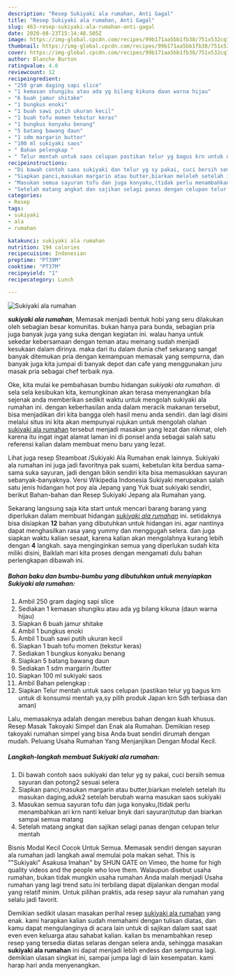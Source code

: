```yaml
---
description: "Resep Sukiyaki ala rumahan, Anti Gagal"
title: "Resep Sukiyaki ala rumahan, Anti Gagal"
slug: 463-resep-sukiyaki-ala-rumahan-anti-gagal
date: 2020-08-23T15:14:48.505Z
image: https://img-global.cpcdn.com/recipes/99b171aa5bb1fb38/751x532cq70/sukiyaki-ala-rumahan-foto-resep-utama.jpg
thumbnail: https://img-global.cpcdn.com/recipes/99b171aa5bb1fb38/751x532cq70/sukiyaki-ala-rumahan-foto-resep-utama.jpg
cover: https://img-global.cpcdn.com/recipes/99b171aa5bb1fb38/751x532cq70/sukiyaki-ala-rumahan-foto-resep-utama.jpg
author: Blanche Burton
ratingvalue: 4.8
reviewcount: 12
recipeingredient:
- "250 gram daging sapi slice"
- "1 kemasan shungiku atau ada yg bilang kikuna daun warna hijau"
- "6 buah jamur shitake"
- "1 bungkus enoki"
- "1 buah sawi putih ukuran kecil"
- "1 buah tofu momen tekstur keras"
- "1 bungkus konyaku benang"
- "5 batang bawang daun"
- "1 sdm margarin butter"
- "100 ml sukiyaki saos"
- " Bahan pelengkap "
- " Telur mentah untuk saos celupan pastikan telur yg bagus krn untuk di konsumsi mentah yasy pilih produk Japan krn Sdh terbiasa dan aman"
recipeinstructions:
- "Di bawah contoh saos sukiyaki dan telur yg sy pakai, cuci bersih semua sayuran dan potong2 sesuai selera"
- "Siapkan panci,masukan margarin atau butter,biarkan meleleh setelah itu masukan daging,aduk2 setelah berubah warna masukan saos sukiyaki"
- "Masukan semua sayuran tofu dan juga konyaku,(tidak perlu menambahkan ari krn nanti keluar bnyk dari sayuran)tutup dan biarkan sampai semua matang"
- "Setelah matang angkat dan sajikan selagi panas dengan celupan telur mentah"
categories:
- Resep
tags:
- sukiyaki
- ala
- rumahan

katakunci: sukiyaki ala rumahan 
nutrition: 194 calories
recipecuisine: Indonesian
preptime: "PT39M"
cooktime: "PT37M"
recipeyield: "1"
recipecategory: Lunch

---
```



![Sukiyaki ala rumahan](https://img-global.cpcdn.com/recipes/99b171aa5bb1fb38/751x532cq70/sukiyaki-ala-rumahan-foto-resep-utama.jpg)

<b><i>sukiyaki ala rumahan</i></b>, Memasak menjadi bentuk hobi yang seru dilakukan oleh sebagian besar komunitas. bukan hanya para bunda, sebagian pria juga banyak juga yang suka dengan kegiatan ini. walau hanya untuk sekedar kebersamaan dengan teman atau memang sudah menjadi kesukaan dalam dirinya. maka dari itu dalam dunia chef sekarang sangat banyak ditemukan pria dengan kemampuan memasak yang sempurna, dan banyak juga kita jumpai di banyak depot dan cafe yang menggunakan juru masak pria sebagai chef terbaik nya.

Oke, kita mulai ke pembahasan bumbu hidangan <i>sukiyaki ala rumahan</i>. di sela sela kesibukan kita, kemungkinan akan terasa menyenangkan bila sejenak anda memberikan sedikit waktu untuk mengolah sukiyaki ala rumahan ini. dengan keberhasilan anda dalam meracik makanan tersebut, bisa menjadikan diri kita bangga oleh hasil menu anda sendiri. dan lagi disini melalui situs ini kita akan mempunyai rujukan untuk mengolah olahan <u>sukiyaki ala rumahan</u> tersebut menjadi masakan yang lezat dan nikmat, oleh karena itu ingat ingat alamat laman ini di ponsel anda sebagai salah satu referensi kalian dalam membuat menu baru yang lezat.

Lihat juga resep Steamboat /Sukiyaki Ala Rumahan enak lainnya. Sukiyaki ala rumahan ini juga jadi favoritnya pak suami, kebetulan kita berdua sama-sama suka sayuran, jadi dengan bikin sendiri kita bisa memasukkan sayuran sebanyak-banyaknya. Versi Wikipedia Indonesia Sukiyaki merupakan salah satu jenis hidangan hot poy ala Jepang yang Yuk buat sukiyaki sendiri, berikut Bahan-bahan dan Resep Sukiyaki Jepang ala Rumahan yang.


Sekarang langsung saja kita start untuk mencari barang barang yang diperlukan dalam membuat hidangan <u><i>sukiyaki ala rumahan</i></u> ini. setidaknya bisa disiapkan <b>12</b> bahan yang dibutuhkan untuk hidangan ini. agar nantinya dapat menghasilkan rasa yang yummy dan menggugah selera. dan juga siapkan waktu kalian sesaat, karena kalian akan mengolahnya kurang lebih dengan <b>4</b> langkah. saya menginginkan semua yang diperlukan sudah kita miliki disini, Baiklah mari kita proses dengan mengamati dulu bahan perlengkapan dibawah ini.

<!--inarticleads1-->

##### Bahan baku dan bumbu-bumbu yang dibutuhkan untuk menyiapkan Sukiyaki ala rumahan:

1. Ambil 250 gram daging sapi slice
1. Sediakan 1 kemasan shungiku atau ada yg bilang kikuna (daun warna hijau)
1. Siapkan 6 buah jamur shitake
1. Ambil 1 bungkus enoki
1. Ambil 1 buah sawi putih ukuran kecil
1. Siapkan 1 buah tofu momen (tekstur keras)
1. Sediakan 1 bungkus konyaku benang
1. Siapkan 5 batang bawang daun
1. Sediakan 1 sdm margarin /butter
1. Siapkan 100 ml sukiyaki saos
1. Ambil  Bahan pelengkap :
1. Siapkan  Telur mentah untuk saos celupan (pastikan telur yg bagus krn untuk di konsumsi mentah ya,sy pilih produk Japan krn Sdh terbiasa dan aman)


Lalu, memasaknya adalah dengan merebus bahan dengan kuah khusus. Resep Masak Takoyaki Simpel dan Enak ala Rumahan. Demikian resep takoyaki rumahan simpel yang bisa Anda buat sendiri dirumah dengan mudah. Peluang Usaha Rumahan Yang Menjanjikan Dengan Modal Kecil. 

<!--inarticleads2-->

##### Langkah-langkah membuat Sukiyaki ala rumahan:

1. Di bawah contoh saos sukiyaki dan telur yg sy pakai, cuci bersih semua sayuran dan potong2 sesuai selera
1. Siapkan panci,masukan margarin atau butter,biarkan meleleh setelah itu masukan daging,aduk2 setelah berubah warna masukan saos sukiyaki
1. Masukan semua sayuran tofu dan juga konyaku,(tidak perlu menambahkan ari krn nanti keluar bnyk dari sayuran)tutup dan biarkan sampai semua matang
1. Setelah matang angkat dan sajikan selagi panas dengan celupan telur mentah


Bisnis Modal Kecil Cocok Untuk Semua. Memasak sendiri dengan sayuran ala rumahan jadi langkah awal memulai pola makan sehat. This is &#34;&#34;Sukiyaki&#34; Asakusa Imahan&#34; by SHUN GATE on Vimeo, the home for high quality videos and the people who love them. Walaupun disebut usaha rumahan, bukan tidak mungkin usaha rumahan Anda malah menjadi Usaha rumahan yang lagi trend satu ini terbilang dapat dijalankan dengan modal yang relatif minim. Untuk pilihan praktis, ada resep sayur ala rumahan yang selalu jadi favorit. 

Demikian sedikit ulasan masakan perihal resep <u>sukiyaki ala rumahan</u> yang enak. kami harapkan kalian sudah memahami dengan tulisan diatas, dan kamu dapat mengulanginya di acara lain untuk di sajikan dalam saat saat even even keluarga atau sahabat kalian. kalian bs menambahkan resep resep yang tersedia diatas selaras dengan selera anda, sehingga masakan <b>sukiyaki ala rumahan</b> ini dapat menjadi lebih endess dan sempurna lagi. demikian ulasan singkat ini, sampai jumpa lagi di lain kesempatan. kami harap hari anda menyenangkan.
